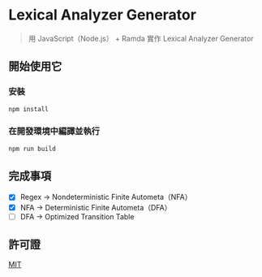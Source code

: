 # Lexical Analyzer Generator

> 用 JavaScript（Node.js） + Ramda 實作 Lexical Analyzer Generator

## 開始使用它

### 安裝

```bash
npm install
```

### 在開發環境中編譯並執行

```bash
npm run build
```

## 完成事項

- [x] Regex -> Nondeterministic Finite Autometa（NFA）
- [x] NFA -> Deterministic Finite Autometa（DFA）
- [ ] DFA -> Optimized Transition Table

## 許可證

[MIT](https://choosealicense.com/licenses/mit/)
